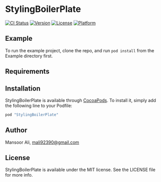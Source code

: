 # StylingBoilerPlate

[![CI Status](http://img.shields.io/travis/zainincubasys/StylingBoilerPlate.svg?style=flat)](https://travis-ci.org/zainincubasys/StylingBoilerPlate)
[![Version](https://img.shields.io/cocoapods/v/StylingBoilerPlate.svg?style=flat)](http://cocoapods.org/pods/StylingBoilerPlate)
[![License](https://img.shields.io/cocoapods/l/StylingBoilerPlate.svg?style=flat)](http://cocoapods.org/pods/StylingBoilerPlate)
[![Platform](https://img.shields.io/cocoapods/p/StylingBoilerPlate.svg?style=flat)](http://cocoapods.org/pods/StylingBoilerPlate)

## Example

To run the example project, clone the repo, and run `pod install` from the Example directory first.

## Requirements

## Installation

StylingBoilerPlate is available through [CocoaPods](http://cocoapods.org). To install
it, simply add the following line to your Podfile:

```ruby
pod "StylingBoilerPlate"
```

## Author

Mansoor Ali, mali92390@gmail.com

## License

StylingBoilerPlate is available under the MIT license. See the LICENSE file for more info.
